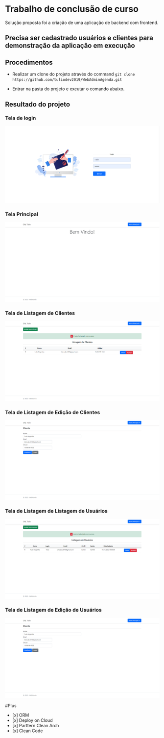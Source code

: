 # Trabalho de conclusão de curso
Solução proposta foi a criação de uma aplicação de backend com frontend.

## Precisa ser cadastrado usuários e clientes para demonstração da aplicação em execução

## Procedimentos

  * Realizar um clone do projeto através do command `git clone https://github.com/tuliodev2019/WebAdminAgenda.git`

  * Entrar na pasta do projeto e excutar o comando abaixo.

## Resultado do projeto

### Tela de login

![screenshoot](https://github.com/tuliodev2019/WebAdminAgenda/blob/master/docs/login.PNG "Screenshoot of the project")

### Tela Principal

![screenshoot](https://github.com/tuliodev2019/WebAdminAgenda/blob/master/docs/Principal.PNG "Screenshoot of the project")

### Tela de Listagem de Clientes

![screenshoot](https://github.com/tuliodev2019/WebAdminAgenda/blob/master/docs/List-Cliente.PNG "Screenshoot of the project")

### Tela de Listagem de Edição de Clientes

![screenshoot](https://github.com/tuliodev2019/WebAdminAgenda/blob/master/docs/Edit-Cliente.PNG "Screenshoot of the project")

### Tela de Listagem de Listagem de Usuários

![screenshoot](https://github.com/tuliodev2019/WebAdminAgenda/blob/master/docs/List-Usuario.PNG "Screenshoot of the project")

### Tela de Listagem de Edição de Usuários

![screenshoot](https://github.com/tuliodev2019/WebAdminAgenda/blob/master/docs/Edit-Cliente.PNG "Screenshoot of the project")

#Plus
  *    [x] ORM
  *    [x] Deploy on Cloud
  *    [x] Parttern Clean Arch
  *    [x] Clean Code
